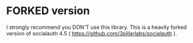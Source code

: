 FORKED version
==============

I strongly recommend you DON'T use this library. This is a heavily forked version of socialauth 4.5 ( https://github.com/3pillarlabs/socialauth ).